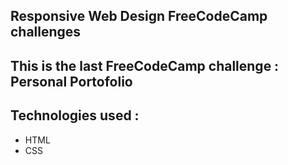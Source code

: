 ## Responsive Web Design FreeCodeCamp challenges

## This is the last FreeCodeCamp challenge : Personal Portofolio

## Technologies used :

- HTML
- CSS
